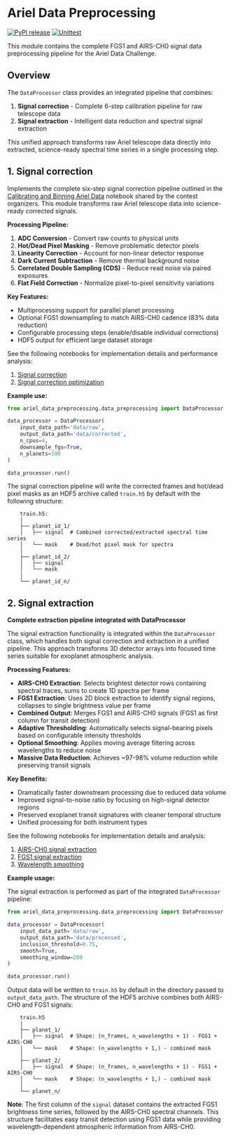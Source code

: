 # Ariel Data Preprocessing

[![PyPI release](https://github.com/gperdrizet/ariel-data-challenge/actions/workflows/pypi_release.yml/badge.svg)](https://github.com/gperdrizet/ariel-data-challenge/actions/workflows/pypi_release.yml)
[![Unittest](https://github.com/gperdrizet/ariel-data-challenge/actions/workflows/unittest.yml/badge.svg)](https://github.com/gperdrizet/ariel-data-challenge/actions/workflows/unittest.yml)

This module contains the complete FGS1 and AIRS-CH0 signal data preprocessing pipeline for the Ariel Data Challenge.

## Overview

The `DataProcessor` class provides an integrated pipeline that combines:

1. **Signal correction** - Complete 6-step calibration pipeline for raw telescope data
2. **Signal extraction** - Intelligent data reduction and spectral signal extraction

This unified approach transforms raw Ariel telescope data directly into extracted, science-ready spectral time series in a single processing step.

## 1. Signal correction

Implements the complete six-step signal correction pipeline outlined in the [Calibrating and Binning Ariel Data](https://www.kaggle.com/code/gordonyip/calibrating-and-binning-ariel-data) notebook shared by the contest organizers. This module transforms raw Ariel telescope data into science-ready corrected signals.

**Processing Pipeline:**
1. **ADC Conversion** - Convert raw counts to physical units
2. **Hot/Dead Pixel Masking** - Remove problematic detector pixels
3. **Linearity Correction** - Account for non-linear detector response
4. **Dark Current Subtraction** - Remove thermal background noise
5. **Correlated Double Sampling (CDS)** - Reduce read noise via paired exposures
6. **Flat Field Correction** - Normalize pixel-to-pixel sensitivity variations

**Key Features:**
- Multiprocessing support for parallel planet processing
- Optional FGS1 downsampling to match AIRS-CH0 cadence (83% data reduction)
- Configurable processing steps (enable/disable individual corrections)
- HDF5 output for efficient large dataset storage

See the following notebooks for implementation details and performance analysis:

1. [Signal correction](https://github.com/gperdrizet/ariel-data-challenge/blob/main/notebooks/02.1-signal_correction.ipynb)
2. [Signal correction optimization](https://github.com/gperdrizet/ariel-data-challenge/blob/main/notebooks/02.2-signal_correction_optimization.ipynb)

**Example use:**

```python
from ariel_data_preprocessing.data_preprocessing import DataProcessor

data_processor = DataProcessor(
    input_data_path='data/raw',
    output_data_path='data/corrected',
    n_cpus=4,
    downsample_fgs=True,
    n_planets=100
)

data_processor.run()
```

The signal correction pipeline will write the corrected frames and hot/dead pixel masks as an HDF5 archive called `train.h5` by default with the following structure:

```text
    train.h5:
    │
    ├── planet_id_1/
    │   ├── signal  # Combined corrected/extracted spectral time series
    │   └── mask    # Dead/hot pixel mask for spectra
    |
    ├── planet_id_2/
    │   ├── signal  
    │   └── mask    
    |
    └── planet_id_n/
```

## 2. Signal extraction

**Complete extraction pipeline integrated with DataProcessor**

The signal extraction functionality is integrated within the `DataProcessor` class, which handles both signal correction and extraction in a unified pipeline. This approach transforms 3D detector arrays into focused time series suitable for exoplanet atmospheric analysis.

**Processing Features:**
- **AIRS-CH0 Extraction**: Selects brightest detector rows containing spectral traces, sums to create 1D spectra per frame
- **FGS1 Extraction**: Uses 2D block extraction to identify signal regions, collapses to single brightness value per frame  
- **Combined Output**: Merges FGS1 and AIRS-CH0 signals (FGS1 as first column for transit detection)
- **Adaptive Thresholding**: Automatically selects signal-bearing pixels based on configurable intensity thresholds
- **Optional Smoothing**: Applies moving average filtering across wavelengths to reduce noise
- **Massive Data Reduction**: Achieves ~97-98% volume reduction while preserving transit signals

**Key Benefits:**
- Dramatically faster downstream processing due to reduced data volume
- Improved signal-to-noise ratio by focusing on high-signal detector regions
- Preserved exoplanet transit signatures with cleaner temporal structure
- Unified processing for both instrument types

See the following notebooks for implementation details and analysis:

1. [AIRS-CH0 signal extraction](https://github.com/gperdrizet/ariel-data-challenge/blob/main/notebooks/02.3-AIRS_signal_extraction.ipynb)
2. [FGS1 signal extraction](https://github.com/gperdrizet/ariel-data-challenge/blob/main/notebooks/02.4-FGS_signal_extraction.ipynb)
3. [Wavelength smoothing](https://github.com/gperdrizet/ariel-data-challenge/blob/main/notebooks/02.5-wavelength_smoothing.ipynb)

**Example usage:**

The signal extraction is performed as part of the integrated `DataProcessor` pipeline:

```python
from ariel_data_preprocessing.data_preprocessing import DataProcessor

data_processor = DataProcessor(
    input_data_path='data/raw',
    output_data_path='data/processed',
    inclusion_threshold=0.75,
    smooth=True,
    smoothing_window=200
)

data_processor.run()
```

Output data will be written to `train.h5` by default in the directory passed to `output_data_path`. The structure of the HDF5 archive combines both AIRS-CH0 and FGS1 signals:

```text
    train.h5
    |
    ├── planet_1/
    │   ├── signal  # Shape: (n_frames, n_wavelengths + 1) - FGS1 + AIRS-CH0
    │   └── mask    # Shape: (n_wavelengths + 1,) - combined mask
    │
    ├── planet_2/
    │   ├── signal  # Shape: (n_frames, n_wavelengths + 1) - FGS1 + AIRS-CH0  
    │   └── mask    # Shape: (n_wavelengths + 1,) - combined mask
    │
    └── planet_n/
```

**Note**: The first column of the `signal` dataset contains the extracted FGS1 brightness time series, followed by the AIRS-CH0 spectral channels. This structure facilitates easy transit detection using FGS1 data while providing wavelength-dependent atmospheric information from AIRS-CH0.